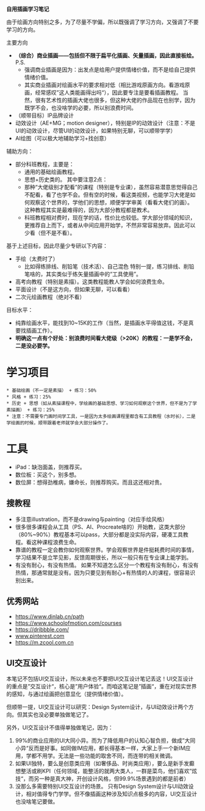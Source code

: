 **自用插画学习笔记**

由于绘画方向特别之多，为了尽量不学偏，所以既强调了学习方向，又强调了不要学习的方向。

主要方向
* **（综合）商业插画——包括但不限于扁平化插画、矢量插画，因此直接板绘。**
	P.S. 
	* 强调商业插画是因为：出发点是给用户提供情绪价值，而不是给自己提供情绪价值。
	* 其实商业插画对绘画水平的要求相对低（相比游戏原画方向。看游戏原画，经常感叹”这人类能画得出吗“），因此要专注是要看插画教程。
	当然，很有艺术性的插画大佬也很多，但这种大佬的作品现在也别学，因为既学不会，也没啥学的必要，所以别浪费时间。
* （顺带目标）IP品牌设计 
* 动效设计（AE+MG；motion designer），特别是IP的动效设计（注意：不是UI的动效设计，尽管UI的动效设计，如果特别无聊，可以顺带学学）
* AI绘图（可以极大地辅助学习+找创意）

辅助方向：
* 部分科班教程，主要是：
	* 通用的基础绘画教程。
	* 思想+历史类的。
  其中要注意2点：
	* 那种“大佬级别才配看”的课程（特别是专业课），虽然容易潜意思觉得自己不配看，看了也学不会。但有空的时候，看这类视频，也能学习大佬是如何观察这个世界的，学他们的思想，顺便学学审美（看看大佬们的画）。
	  这种教程其实是最难得的，因为大部分教程都是教术。
	* 科班教程相对费时，现在学的话，性价比也较低。学大部分领域的知识，更推荐自上而下，或者从中间应用开始学，不然非常容易放弃。因此可以少看（但不是不看）。

基于上述目标，因此尽量少专研以下内容：
* 手绘（太费时了）
	* 比如得练排线、削铅笔（技术活）、自己混色
	特别一提，练习排线、削铅笔啥的，其实类似于练矢量插画中的“工具使用”。
* 高考向教程（特别是素描）。这类教程能教人学会如何浪费生命。
* 平面设计（不是这方向，但如果无聊，可以看看）
* 二次元绘画教程（绝对不看）

目标水平：
* 纯靠绘画水平，能找到10~15K的工作（当然，是插画水平得值这钱，不是真要找插画工作）。
* **明确这一点有个好处：别浪费时间看大佬级（>20K）的教程：一是学不会，二是没必要学。**

# 学习项目

	* 基础绘画（不一定是素描） + 练习：50%
	* 风格 + 练习：25%
	* 历史 + 思想（如从素描课程中，学绘画的基础思想、学习如何观察这个世界，但不是为了学素描画） + 练习：25%
	* 注意：不需要专门画时间学工具，一是因为太多绘画课程里都含有工具教程（水时长），二是学绘画的时候，顺带跟着老师就学会大部分操作了。

# 工具

* iPad：缺泡面盖，则推荐买。
* 数位板：买这个，别多想。
* 数位屏：想得劲椎病，嫌命长，则推荐购买。而且这还相对贵。
## 搜教程

* 多注意illustration，而不是drawing与painting（对应手绘风格）
* 很多很多课程会从工具（PS、AI、Procreate啥的）开始教，这类大部分（80%~90%）教程基本可以pass，大部分都是没实际内容，硬凑工具教程。看这种课程浪费生命。
* 靠谱的教程一定会教你如何观察世界。学会观察世界是件挺耗费时间的事情，学习结果不是立竿见影，反馈周期很长，所以一般只有在专业课上能学到。
* 有没有耐心，有没有热情。
	如果不知道怎么区分一个教程有没有耐心，有没有热情，那通常就是没有。因为只要见到有耐心+有热情的人的课程，很容易识别出来。

## 优秀网站
* https://www.dinlab.cn/path
* https://www.schoolofmotion.com/courses
* https://dribbble.com/
* www.pinterest.com
* https://m.zcool.com.cn


## UI交互设计

本笔记不包括UI交互设计，所以未来也不要把UI交互设计笔记丢这！UI交互设计的重点是”交互设计“，核心是”用户体验“。而咱这笔记是”插画“，重在对现实世界的感知，与通过绘画把创意显化（提供情绪价值）。

但顺带一提，UI交互设计可以研究：Design System设计，与UI动效设计两个方向。但其实也没必要单独做笔记了。

另外，UI交互设计不值得单独做笔记，因为：
1. 99%的商业应用的UI大同小异。而为了降低用户的认知心智负担，做成”大同小异“反而是好事。如同做IM应用，都长得基本一样，大家上手一个新IM应用，学都不用学。无法是一些功能的取舍不同，而连带的相关微调。
2. 如果UI独特，要么是创意类应用（如奢侈品、时尚类应用），要么是新手发癫想整活或刷KPI（任何领域，能整活的就两大类人，一群是菜鸟，他们喜欢”炫技“，而另一种是真大神，开创设计风格，但99.9%场景遇到的都是前者）
3. 没那么多需要特别UI交互设计的场景。
	只有Design System设计与UI动效设计，相对值得专门学学。但不像插画这种涉及知识点极多的内容，UI交互设计也没啥笔记要做。